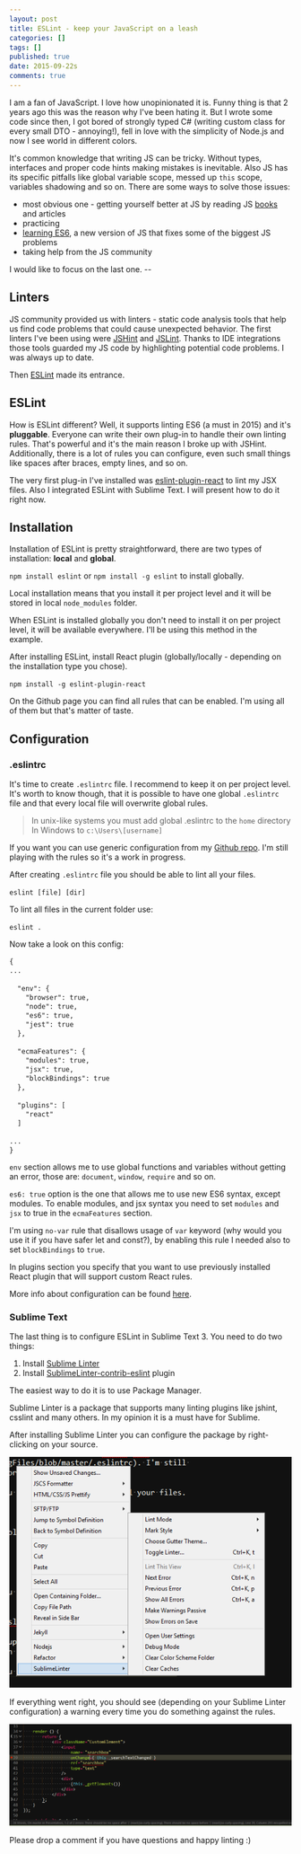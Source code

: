```yaml
---
layout: post
title: ESLint - keep your JavaScript on a leash
categories: []
tags: []
published: true
date: 2015-09-22s
comments: true
---
```


I am a fan of JavaScript. I love how unopinionated it is. Funny thing is that 2 years ago this was the reason why I've been hating it. But I wrote some code since then, I got bored of strongly typed C# (writing custom class for every small DTO - annoying!), fell in love with the simplicity of Node.js and now I see world in different colors.

It's common knowledge that writing JS can be tricky. Without types, interfaces and proper code hints making mistakes is inevitable. Also JS has its specific pitfalls like global variable scope, messed up `this` scope, variables shadowing and so on. There are some ways to solve those issues:

- most obvious one - getting yourself better at JS by reading JS [books](http://www.amazon.com/JavaScript-Good-Parts-Douglas-Crockford/dp/0596517742) and articles
- practicing
- [learning ES6](http://es6katas.org/), a new version of JS that fixes some of the biggest JS problems
- taking help from the JS community

I would like to focus on the last one. <span class="more">--</span>

## Linters
JS community provided us with linters - static code analysis tools that help us find code problems that could cause unexpected behavior. The first linters I've been using were [JSHint](http://jshint.com/) and [JSLint](http://www.jslint.com/). Thanks to IDE integrations those tools guarded my JS code by highlighting potential code problems. I was always up to date.

Then [ESLint](http://eslint.org/) made its entrance.

## ESLint
How is ESLint different? Well, it supports linting ES6 (a must in 2015) and it's **pluggable**. Everyone can write their own plug-in to handle their own linting rules. That's powerful and it's the main reason I broke up with JSHint. Additionally, there is a lot of rules you can configure, even such small things like spaces after braces, empty lines, and so on.

The very first plug-in I've installed was [eslint-plugin-react](https://github.com/yannickcr/eslint-plugin-react) to lint my JSX files. Also I integrated ESLint with Sublime Text. I will present how to do it right now.

## Installation
Installation of ESLint is pretty straightforward, there are two types of installation: **local** and **global**.

`npm install eslint` or `npm install -g eslint` to install globally.

Local installation means that you install it per project level and it will be stored in local `node_modules` folder.

When ESLint is installed globally you don't need to install it on per project level, it will be available everywhere. I'll be using this method in the example.

After installing ESLint, install React plugin (globally/locally - depending on the installation type you chose).

`npm install -g eslint-plugin-react`

On the Github page you can find all rules that can be enabled. I'm using all of them but that's matter of taste.

## Configuration

### .eslintrc
It's time to create `.eslintrc` file. I recommend to keep it on per project level. It's worth to know though, that it is possible to have one global `.eslintrc` file and that every local file will overwrite global rules.

> In unix-like systems you must add global .eslintrc to the `home` directory <br />
> In Windows to `c:\Users\[username]`

If you want you can use generic configuration from my [Github repo](https://github.com/TheOneYouDontLike/ConfigFiles/blob/master/.eslintrc). I'm still playing with the rules so it's a work in progress.

After creating `.eslintrc` file you should be able to lint all your files.

`eslint [file] [dir]`

To lint all files in the current folder use:

`eslint .`

Now take a look on this config:

```
{
...

  "env": {
    "browser": true,
    "node": true,
    "es6": true,
    "jest": true
  },

  "ecmaFeatures": {
    "modules": true,
    "jsx": true,
    "blockBindings": true
  },

  "plugins": [
    "react"
  ]

...
}
```

`env` section allows me to use global functions and variables without getting an error, those are: `document`, `window`, `require` and so on.

`es6: true` option is the one that allows me to use new ES6 syntax, except modules. To enable modules, and jsx syntax you need to set `modules` and `jsx` to true in the `ecmaFeatures` section.

I'm using `no-var` rule that disallows usage of `var` keyword (why would you use it if you have safer let and const?), by enabling this rule I needed also to set `blockBindings` to `true`.

In plugins section you specify that you want to use previously installed React plugin that will support custom React rules.

More info about configuration can be found [here](http://eslint.org/docs/user-guide/configuring).

### Sublime Text

The last thing is to configure ESLint in Sublime Text 3. You need to do two things:

1. Install [Sublime Linter](https://github.com/SublimeLinter/SublimeLinter3)
2. Install [SublimeLinter-contrib-eslint](https://github.com/roadhump/SublimeLinter-eslint) plugin

The easiest way to do it is to use Package Manager.

Sublime Linter is a package that supports many linting plugins like jshint, csslint and many others. In my opinion it is a must have for Sublime.

After installing Sublime Linter you can configure the package by right-clicking on your source.

![Sublime Linter options](/img/sublimelinteroptions.png)

If everything went right, you should see (depending on your Sublime Linter configuration) a warning every time you do something against the rules.

[![ESLint JSX error](/img/eslintjsxerror.png)](/img/eslintjsxerror.png)

Please drop a comment if you have questions and happy linting :)

